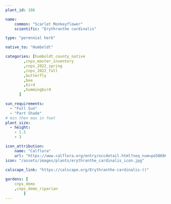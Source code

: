 ```yaml
---
plant_id: 186 

name: 
    common: "Scarlet Monkeyflower" 
    scientific: "Erythranthe cardinalis"  

type: "perennial herb"

native_to: "Humboldt"

categories: [humboldt_county_native
        ,cnps_master_inventory
        ,cnps_2022_spring
        ,cnps_2022_fall
        ,butterfly
        ,bee
        ,bird
        ,hummingbird 
      ]

sun_requirements:
  - "Full Sun"
  - "Part Shade"
# min then max in feet
plant_size:
  - height: 
    - 1.5 
    - 3

icon_attribution: 
    name: "Calflora"
    url: "https://www.calflora.org/entry/occdetail.html?seq_num=po50666"
icon: "/assets/images/plants/erythranthe_cardinalis_icon.jpg"
 
calscape_link: "https://calscape.org/Erythranthe-cardinalis-()"

gardens: [
    cnps_demo
    ,cnps_demo_riparian
        ]
---
```

